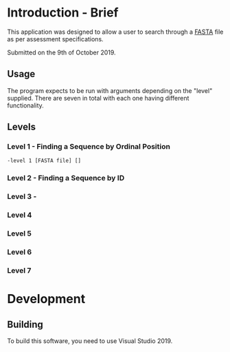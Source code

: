 # Introduction - Brief
This application was designed to allow a user to search through a [FASTA](https://en.wikipedia.org/wiki/FASTA_format) file as per assessment specifications.

Submitted on the 9th of October 2019.

## Usage

The program expects to be run with arguments depending on the "level" supplied. There are seven in total with each one having different functionality.

## Levels

### Level 1 - Finding a Sequence by Ordinal Position
    -level 1 [FASTA file] []
### Level 2 - Finding a Sequence by ID

### Level 3 - 

### Level 4

### Level 5

### Level 6

### Level 7

# Development 

## Building

To build this software, you need to use Visual Studio 2019.
